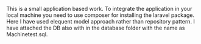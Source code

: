 This is a small application based work. To integrate the application in your local machine you need to use composer for installing the laravel package.
Here I have used elequent model approach rather than repository pattern.
I have attached the DB also with in the database folder with the name as Machinetest.sql.
 

